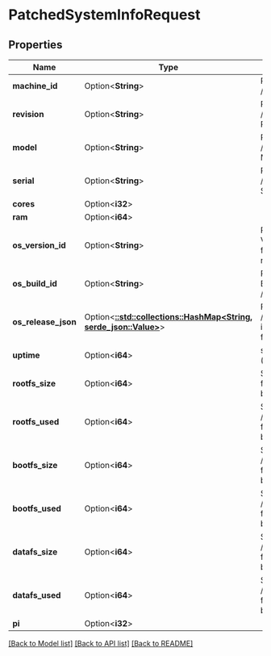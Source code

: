 # PatchedSystemInfoRequest

## Properties

Name | Type | Description | Notes
------------ | ------------- | ------------- | -------------
**machine_id** | Option<**String**> | Populated from /etc/machine-id | [optional]
**revision** | Option<**String**> | Populated from /proc/cpuinfo REVISION | [optional]
**model** | Option<**String**> | Populated from /proc/cpuinfo MODEL | [optional]
**serial** | Option<**String**> | Populated from /proc/cpuinfo SERIAL | [optional]
**cores** | Option<**i32**> |  | [optional]
**ram** | Option<**i64**> |  | [optional]
**os_version_id** | Option<**String**> | PrintNanny OS VERSION_ID from /etc/os-release | [optional]
**os_build_id** | Option<**String**> | PrintNanny OS BUILD_ID from /etc/os-release | [optional]
**os_release_json** | Option<[**::std::collections::HashMap<String, serde_json::Value>**](serde_json::Value.md)> | Full contents of /etc/os-release in key:value format | [optional]
**uptime** | Option<**i64**> | system uptime (in seconds) | [optional]
**rootfs_size** | Option<**i64**> | Size of /dev/root filesystem in bytes | [optional]
**rootfs_used** | Option<**i64**> | Space used in /dev/root filesystem in bytes | [optional]
**bootfs_size** | Option<**i64**> | Size of /dev/mmcblk0p1 filesystem in bytes | [optional]
**bootfs_used** | Option<**i64**> | Space used in /dev/mmcblk0p1 filesystem in bytes | [optional]
**datafs_size** | Option<**i64**> | Size of /dev/mmcblk0p4 filesystem in bytes | [optional]
**datafs_used** | Option<**i64**> | Space used in /dev/mmcblk0p4 filesystem in bytes | [optional]
**pi** | Option<**i32**> |  | [optional]

[[Back to Model list]](../README.md#documentation-for-models) [[Back to API list]](../README.md#documentation-for-api-endpoints) [[Back to README]](../README.md)



